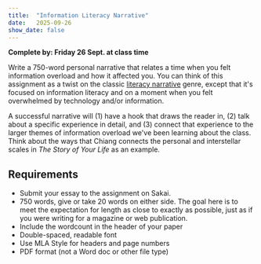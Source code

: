 ```yaml
---
title:  "Information Literacy Narrative"
date:   2025-09-26
show_date: false
---
```

**Complete by: Friday 26 Sept. at class time**

Write a 750-word personal narrative that relates a time when you felt information overload and how it affected you. You can think of this assignment as a twist on the classic [literacy narrative](https://writingcraft.commons.gc.cuny.edu/literacy-essay-examples/) genre, except that it's focused on information literacy and on a moment when you felt overwhelmed by technology and/or information.

A successful narrative will (1) have a hook that draws the reader in, (2) talk about a specific experience in detail, and (3) connect that experience to the larger themes of information overload we've been learning about the class. Think about the ways that Chiang connects the personal and interstellar scales in *The Story of Your Life* as an example.

## Requirements


- Submit your essay to the assignment on Sakai.
- 750 words, give or take 20 words on either side. The goal here is to meet the expectation for length as close to exactly as possible, just as if you were writing for a magazine or web publication.
- Include the wordcount in the header of your paper
- Double-spaced, readable font
- Use MLA Style for headers and page numbers
- PDF format (not a Word doc or other file type)